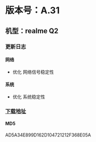 # 版本号：A.31
## 机型：realme Q2
### 更新日志

#### 网络
- 优化 网络信号稳定性
#### 系统
- 优化 系统稳定性

### [下载地址](https://download.c.realme.com/osupdate/RMX2111_11_OTA_0310_all_JEmU4E3I6V6a.ozip)

#### MD5
AD5A34E899D162D104721212F368E05A
